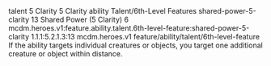 <ability>
  <metadata>
    <class>talent</class>
    <cost>5 Clarity</cost>
    <cost_amount>5</cost_amount>
    <cost_resource>Clarity</cost_resource>
    <feature_type>ability</feature_type>
    <file_dpath>Talent/6th-Level Features</file_dpath>
    <item_id>shared-power-5-clarity</item_id>
    <item_index>13</item_index>
    <item_name>Shared Power (5 Clarity)</item_name>
    <level>6</level>
    <scc>mcdm.heroes.v1:feature.ability.talent.6th-level-feature:shared-power-5-clarity</scc>
    <scdc>1.1.1:5.2.1.3:13</scdc>
    <source>mcdm.heroes.v1</source>
    <type>feature/ability/talent/6th-level-feature</type>
  </metadata>
  <effects>
    <effect type="mundane">If the ability targets individual creatures or objects, you target one additional creature or object within distance.</effect>
  </effects>
</ability>
